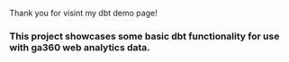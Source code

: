 Thank you for visint my dbt demo page!

### This project showcases some basic dbt functionality for use with ga360 web analytics data.

